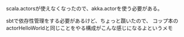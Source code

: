 scala.actorsが使えなくなったので、akka.actorを使う必要がある。

sbtで依存性管理をする必要があるけど、ちょっと躓いたので、
コップ本のactorHelloWorldと同じことをやる構成がこんな感じになるよというメモ
